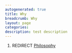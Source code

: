 ```yaml
---
autogenerated: true
title: Why
breadcrumb: Why
layout: page
categories: 
description: test description
---
```


1.  REDIRECT [Philosophy](Philosophy )
